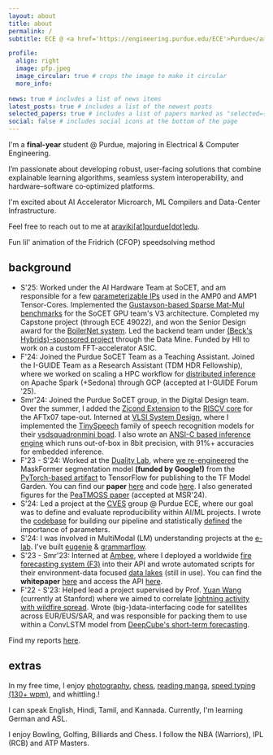```yaml
---
layout: about
title: about
permalink: /
subtitle: ECE @ <a href='https://engineering.purdue.edu/ECE'>Purdue</a> | AI Engineer/Researcher

profile:
  align: right
  image: pfp.jpeg
  image_circular: true # crops the image to make it circular
  more_info: 
  
news: true # includes a list of news items
latest_posts: true # includes a list of the newest posts
selected_papers: true # includes a list of papers marked as "selected={true}"
social: false # includes social icons at the bottom of the page
---
```


I'm a **final-year** student @ Purdue, majoring in Electrical & Computer Engineering.

I’m passionate about developing robust, user-facing solutions that combine explainable learning algorithms, seamless system interoperability, and hardware–software co‑optimized platforms.

I'm excited about AI Accelerator Microarch, ML Compilers and Data-Center Infrastructure. 
 
Feel free to reach out to me at [araviki[at]purdue[dot]edu](mailto:araviki@purdue.edu).

<script type="module" src="https://unpkg.com/@splinetool/viewer@1.9.95/build/spline-viewer.js"></script>
<spline-viewer url="https://prod.spline.design/yM3OABoP-icn9QQo/scene.splinecode"></spline-viewer>


<div class="caption">
    Fun lil' animation of the Fridrich (CFOP) speedsolving method
</div>


## background 

* S'25: Worked under the AI Hardware Team at SoCET, and am responsible for a few [parameterizable IPs](https://akshathraghav.github.io/projects/amp) used in the AMP0 and AMP1 Tensor-Cores. Implemented the [Gustavson-based Sparse Mat-Mul benchmarks](https://akshathraghav.github.io/projects/gpuv3) for the SoCET GPU team's V3 architecture.  Completed my Capstone project (through ECE 49022), and won the Senior Design award for the [BoilerNet system](https://akshathraghav.github.io/projects/boilernet). Led the backend team under [(Beck's Hybrids)-sponsored project](https://akshathraghav.github.io/projects/becks) through the Data Mine. Funded by HII to work on a custom FFT-accelerator ASIC.
* F'24: Joined the Purdue SoCET Team as a Teaching Assistant. Joined the I-GUIDE Team as a Research Assistant (TDM HDR Fellowship), where we worked on scaling a HPC workflow for [distributed inference](https://akshathraghav.github.io/projects/I-GUIDE) on Apache Spark (+Sedona) through GCP (accepted at I-GUIDE Forum '25).
* Smr'24: Joined the Purdue SoCET group, in the Digital Design team. Over the summer, I added the [Zicond Extension](https://github.com/riscvarchive/riscv-zicond/) to the [RISCV core](https://github.com/Purdue-SoCET/RISCVBusiness/tree/rv32zc) for the AFTx07 tape-out. Interned at [VLSI System Design](https://www.vlsisystemdesign.com/), where I implemented the [TinySpeech](https://arxiv.org/abs/2008.04245) family of speech recognition models for their [vsdsquadronmini boad](https://www.vlsisystemdesign.com/vsdsquadronmini/). I also wrote an [ANSI-C based inference engine](https://github.com/AkshathRaghav/tinyspeech) which runs out-of-box in 8bit precision, with 91%+ accuracies for embedded inference. 
* F'23 - S'24: Worked at the [Duality Lab](https://davisjam.github.io/), where [we re-engineered](https://akshathraghav.github.io/projects/maskformer/) the MaskFormer segmentation model **(funded by Google!)** from the [PyTorch-based artifact](https://github.com/facebookresearch/MaskFormer) to TensorFlow for publishing to the TF Model Garden. You can find our **paper** [here](https://arxiv.org/pdf/2404.18801) and code [here](https://github.com/PurdueDualityLab/tf-maskformer/tree/PR_Draft/models/official/projects/maskformer). I also generated figures for the [PeaTMOSS paper](https://arxiv.org/pdf/2402.00699.pdf) (accepted at MSR'24).
* S'24: Led a project at the [CVES](https://yhlu.net/research.html) group @ Purdue ECE, where our goal was to define and evaluate reproducibility within AI/ML projects. I wrote the [codebase](https://github.com/AkshathRaghav/RAIS) for building our pipeline and statistically [defined](https://akshathraghav.github.io/projects/rais/) the importance of parameters. 
* S'24: I was involved in MultiModal (LM) understanding projects at the [e-lab](https://e-lab.github.io/). I've built [eugenie](https://akshathraghav.github.io/projects/eugenie/) & [grammarflow](https://akshathraghav.github.io/projects/grammarflow/).
* S'23 - Smr'23: Interned at [Ambee](https://www.getambee.com/), where I deployed a worldwide [fire forecasting system (F3)](https://akshathraghav.github.io/projects/ambee/) into their API and wrote automated scripts for their environment-data focused [data lakes](https://www.getambee.com/api-documentation) (still in use). You can find the **whitepaper** [here](https://www.researchgate.net/publication/372769364_Time-Driven_Fire_Risk_Forecasting_Leveraging_Historical_Trends_for_Enhanced_Seasonal_Modeling) and access the API [here](https://www.getambee.com/api-documentation).
* F'22 - S'23: Helped lead a project supervised by Prof. [Yuan Wang](https://wang-lab.stanford.edu/people/yuan-wang) (currently at Stanford) where we aimed to correlate [lightning activity with wildfire spread](https://akshathraghav.github.io/projects/lwl/). Wrote (big-)data-interfacing code for satellites across EUR/EUS/SAR, and was responsible for packing them to use within a ConvLSTM model from [DeepCube's short-term forecasting](https://github.com/DeepCube-org/uc3-public-notebooks/blob/main/3_UC3_DL_models_XAI.ipynb).

Find my reports [here](https://akshathraghav.github.io/projects/).


## extras

In my free time, I enjoy [photography](https://vsco.co/echomannfog/gallery), [chess](https://www.chess.com/member/thefog666), [reading manga](https://anilist.co/user/araviki/mangalist), [speed typing (130+ wpm)](https://monkeytype.com/profile/genocide), and whittling.! 

I can speak English, Hindi, Tamil, and Kannada. Currently, I'm learning German and ASL. 

I enjoy Bowling, Golfing, Billiards and Chess. I follow the NBA (Warriors), IPL (RCB) and ATP Masters.
